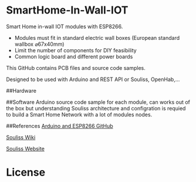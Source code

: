 # SmartHome-In-Wall-IOT

Smart Home in-wall IOT modules with ESP8266.

* Modules must fit in standard electric wall boxes (European standard wallbox ⌀67x40mm)
* Limit the number of components for DIY feasibility
* Common logic board and different power boards

This GitHub contains PCB files and source code samples.

Designed to be used with Arduino and REST API or Souliss, OpenHab,...

##Hardware


##Software
Arduino source code sample for each module, can works out of the box but understanding Souliss architecture and configration is requied to build a Smart Home Network with a lot of modules nodes.


##References
[Arduino and ESP8266 GitHub](https://github.com/esp8266/Arduino)

[Souliss Wiki](https://github.com/souliss/souliss/wiki) 

[Souliss Website](http://souliss.net/)

# License

